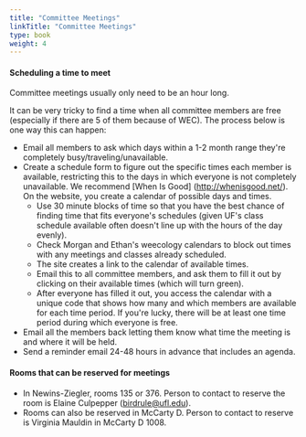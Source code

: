 ```yaml
---
title: "Committee Meetings"
linkTitle: "Committee Meetings"
type: book
weight: 4
---
```


#### Scheduling a time to meet

Committee meetings usually only need to be an hour long. 

It can be very tricky to find a time when all committee members are free (especially if there are 5 of them because of WEC). The process below is one way this can happen: 

* Email all members to ask which days within a 1-2 month range they're completely busy/traveling/unavailable. 
* Create a schedule form to figure out the specific times each member is available, restricting this to the days in which everyone is not completely unavailable. We recommend [When Is Good] (http://whenisgood.net/). On the website, you create a calendar of possible days and times.
  * Use 30 minute blocks of time so that you have the best chance of finding time that fits everyone's schedules (given UF's class schedule available often doesn't line up with the hours of the day evenly).
  * Check Morgan and Ethan's weecology calendars to block out times with any meetings and classes already scheduled.
  * The site creates a link to the calendar of available times.
  * Email this to all committee members, and ask them to fill it out by clicking on their available times (which will turn green).
  * After everyone has filled it out, you access the calendar with a unique code that shows how many and which members are available for each time period. If you're lucky, there will be at least one time period during which everyone is free.
* Email all the members back letting them know what time the meeting is and where it will be held. 
* Send a reminder email 24-48 hours in advance that includes an agenda. 

#### Rooms that can be reserved for meetings

* In Newins-Ziegler, rooms 135 or 376. Person to contact to reserve the room is Elaine Culpepper (birdrule@ufl.edu). 
* Rooms can also be reserved in McCarty D. Person to contact to reserve is Virginia Mauldin in McCarty D 1008. 
